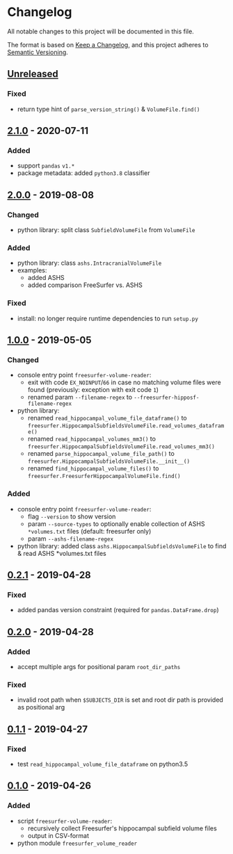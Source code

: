 # Changelog
All notable changes to this project will be documented in this file.

The format is based on [Keep a Changelog](https://keepachangelog.com/en/1.0.0/),
and this project adheres to [Semantic Versioning](https://semver.org/spec/v2.0.0.html).

## [Unreleased]
### Fixed
- return type hint of `parse_version_string()` & `VolumeFile.find()`

## [2.1.0] - 2020-07-11
### Added
- support `pandas` `v1.*`
- package metadata: added `python3.8` classifier

## [2.0.0] - 2019-08-08
### Changed
- python library: split class `SubfieldVolumeFile` from `VolumeFile`

### Added
- python library: class `ashs.IntracranialVolumeFile`
- examples:
  - added ASHS
  - added comparison FreeSurfer vs. ASHS

### Fixed
* install: no longer require runtime dependencies to run `setup.py`

## [1.0.0] - 2019-05-05
### Changed
- console entry point `freesurfer-volume-reader`:
  - exit with code `EX_NOINPUT`/`66` in case no matching volume files were found
    (previously: exception with exit code `1`)
  - renamed param `--filename-regex` to `--freesurfer-hipposf-filename-regex`
- python library:
  - renamed `read_hippocampal_volume_file_dataframe()`
    to `freesurfer.HippocampalSubfieldsVolumeFile.read_volumes_dataframe()`
  - renamed `read_hippocampal_volumes_mm3()`
    to `freesurfer.HippocampalSubfieldsVolumeFile.read_volumes_mm3()`
  - renamed `parse_hippocampal_volume_file_path()`
    to `freesurfer.HippocampalSubfieldsVolumeFile.__init__()`
  - renamed `find_hippocampal_volume_files()`
    to `freesurfer.FreesurferHippocampalVolumeFile.find()`

### Added
- console entry point `freesurfer-volume-reader`:
  - flag `--version` to show version
  - param `--source-types` to optionally enable collection of ASHS `*volumes.txt` files
    (default: freesurfer only)
  - param `--ashs-filename-regex`
- python library: added class `ashs.HippocampalSubfieldsVolumeFile`
  to find & read ASHS *volumes.txt files

## [0.2.1] - 2019-04-28
### Fixed
- added pandas version constraint (required for `pandas.DataFrame.drop`)

## [0.2.0] - 2019-04-28
### Added
- accept multiple args for positional param `root_dir_paths`

### Fixed
- invalid root path when `$SUBJECTS_DIR` is set and root dir path is provided as positional arg

## [0.1.1] - 2019-04-27
### Fixed
- test `read_hippocampal_volume_file_dataframe` on python3.5

## [0.1.0] - 2019-04-26
### Added
- script `freesurfer-volume-reader`:
  - recursively collect Freesurfer's hippocampal subfield volume files
  - output in CSV-format
- python module `freesurfer_volume_reader`

[Unreleased]: https://github.com/fphammerle/freesurfer-volume-reader/compare/2.1.0...HEAD
[2.1.0]: https://github.com/fphammerle/freesurfer-volume-reader/compare/2.0.0...2.1.0
[2.0.0]: https://github.com/fphammerle/freesurfer-volume-reader/compare/1.0.0...2.0.0
[1.0.0]: https://github.com/fphammerle/freesurfer-volume-reader/compare/0.2.1...1.0.0
[0.2.1]: https://github.com/fphammerle/freesurfer-volume-reader/compare/0.2.0...0.2.1
[0.2.0]: https://github.com/fphammerle/freesurfer-volume-reader/compare/0.1.1...0.2.0
[0.1.1]: https://github.com/fphammerle/freesurfer-volume-reader/compare/0.1.0...0.1.1
[0.1.0]: https://github.com/fphammerle/freesurfer-volume-reader/tree/0.1.0
